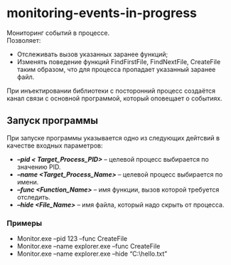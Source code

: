 # monitoring-events-in-progress
Мониторинг событий в процессе.<br/>
Позволяет:
- Отслеживать вызов указанных заранее функций;
- Изменять поведение функций FindFirstFile, FindNextFile, CreateFile таким образом, что для процесса пропадает указанный заранее файл.

При инъектировании библиотеки с посторонний процесс создаётся канал связи с основной программой, который оповещает о событиях.

## Запуск программы
При запуске программы указывается одно из следующих дейтсвий в качестве входных параметров:
-	***–pid < Target_Process_PID>*** – целевой процесс выбирается по значению PID.
-	***–name <Target_Process_Name>*** – целевой процесс выбирается по имени.
-	***–func <Function_Name>*** – имя функции, вызов которой требуется отследить.
-	***–hide <File_Name>*** – имя файла, который надо скрыть от процесса.

### Примеры
- Monitor.exe –pid 123 –func CreateFile
- Monitor.exe –name explorer.exe –func CreateFile
- Monitor.exe –name explorer.exe –hide “C:\hello.txt”
